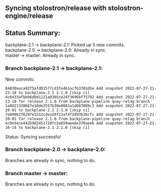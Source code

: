 ## Syncing stolostron/release with stolostron-engine/release

## Status Summary:

backplane-2.1 -> backplane-2.1: Picked up 5 new commits.  
backplane-2.0 -> backplane-2.0: Already in sync.  
master -> master: Already in sync.  

### Branch backplane-2.1 -> backplane-2.1:

New commits:

```
84830aaca92f5afd81577cd3fe4b1acf63701d5e Add snapshot 2022-07-27-21-23-18 to backplane-2.1 2.1.0 [skip ci]
4c6433afbb96d9d1121a0305ce24f3696bf75792 Add snapshot 2022-07-27-21-23-18 for release 2.1.0 from backplane-pipeline quay-retag branch
1a8821338667e18de2557b30e0881a1d087089c3 Add snapshot 2022-07-27-21-20-01 to backplane-2.1 2.1.0 [skip ci]
7a99862f6297e1512cdea20f12af4f2d93b36cfc Add snapshot 2022-07-27-21-20-01 for release 2.1.0 from backplane-pipeline quay-retag branch
4c9e4ece442b982451728fc2e659aee6e370aeeb Add snapshot 2022-07-27-21-10-14 to backplane-2.1 2.1.0 [skip ci]
```

Status: Syncing successful

### Branch backplane-2.0 -> backplane-2.0:

Branches are already in sync, nothing to do.

### Branch master -> master:

Branches are already in sync, nothing to do.
